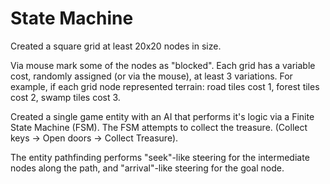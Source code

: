 # State Machine
Created a square grid at least 20x20 nodes in size.

Via mouse mark some of the nodes as "blocked".
Each grid  has a variable cost, randomly assigned (or via the mouse), at least 3 variations. For example, if each grid node represented terrain: road tiles cost 1, forest tiles cost 2, swamp tiles cost 3.

Created a single game entity with an AI that performs it's logic via a Finite State Machine (FSM).
The FSM attempts to collect the treasure. (Collect keys -> Open doors -> Collect Treasure).

The entity pathfinding  performs "seek"-like steering for the intermediate nodes along the path, and "arrival"-like steering for the goal node.


